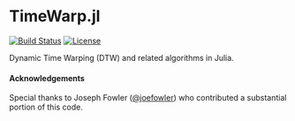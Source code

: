 # TimeWarp.jl

[![Build Status][build-img]][build-url]
[![License](http://img.shields.io/badge/license-MIT-brightgreen.svg?style=flat)](LICENSE.md)

Dynamic Time Warping (DTW) and related algorithms in Julia.

#### Acknowledgements

Special thanks to Joseph Fowler ([@joefowler](https://github.com/joefowler)) who contributed a substantial portion of this code. 

[build-img]: https://travis-ci.org/ahwillia/TimeWarp.jl.svg?branch=master
[build-url]: https://travis-ci.org/ahwillia/TimeWarp.jl
